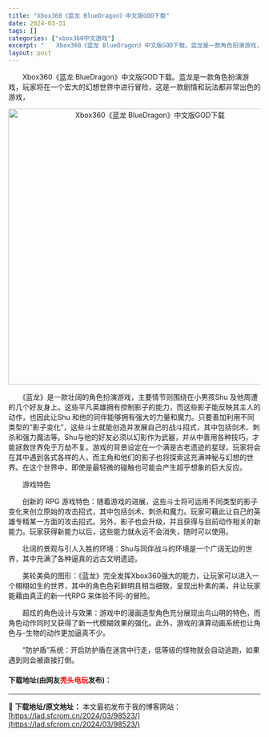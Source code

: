 ```yaml
---
title: "Xbox360《蓝龙 BlueDragon》中文版GOD下载"
date: 2024-03-31
tags: []
categories: ["xbox360中文游戏"]
excerpt: "　　Xbox360《蓝龙 BlueDragon》中文版GOD下载。蓝龙是一款角色扮演游戏，玩家将在一个宏大的幻想世界中进行冒险，这是一款剧情和玩法都非常出色的游戏， 　　《蓝龙》是一款壮阔的角色扮演游戏，主要情节则围绕在小男孩Shu 及他周遭的几个好友身上。这些平凡英雄拥有控制影子的能力，而这些影子&hellip;"
layout: post
---
```


 <p>　　Xbox360《蓝龙 BlueDragon》中文版GOD下载。蓝龙是一款角色扮演游戏，玩家将在一个宏大的幻想世界中进行冒险，这是一款剧情和玩法都非常出色的游戏，</p> <p align="center"><img align="" border="0" src="https://lad.sfcrom.cn/wp-content/uploads/2024/03/20240330_66083f3d44bc2.jpg" width="550" alt="Xbox360《蓝龙 BlueDragon》中文版GOD下载" /></p> <p>　　《蓝龙》是一款壮阔的角色扮演游戏，主要情节则围绕在小男孩Shu 及他周遭的几个好友身上。这些平凡英雄拥有控制影子的能力，而这些影子能反映其主人的动作，也因此让Shu 和他的同伴能够拥有强大的力量和魔力。只要善加利用不同类型的&ldquo;影子变化&rdquo;，这些斗士就能创造并发展自己的战斗招式，其中包括剑术、刺杀和强力魔法等。Shu与他的好友必须以幻影作为武器，并从中善用各种技巧，才能拯救世界免于万劫不复。游戏的背景设定在一个满是古老遗迹的星球，玩家将会在其中遇到各式各样的人，而主角和他们的影子也将探索这充满神秘与幻想的世界。在这个世界中，即使是最轻微的碰触也可能会产生超乎想象的巨大反应。</p> <p>　　游戏特色</p> <p>　　创新的 RPG 游戏特色：随着游戏的进展，这些斗士将可运用不同类型的影子变化来创立原始的攻击招式，其中包括剑术、刺杀和魔力。玩家可藉此让自己的英雄专精某一方面的攻击招式。另外，影子也会升级，并且获得与目前动作相关的新能力。玩家获得新能力以后，这些能力就永远不会消失，随时可以使用。</p> <p>　　壮阔的景观与引人入胜的环境：Shu与同伴战斗的环境是一个广阔无边的世界，其中充满了各种逼真的远古文明遗迹。</p> <p>　　美轮美奂的图形：《蓝龙》完全发挥Xbox360强大的能力，让玩家可以进入一个栩栩如生的世界，其中的角色色彩鲜明且相当细致，呈现出朴素的美，并让玩家能藉由真正的新一代RPG 来体验不同-的冒险。</p> <p>　　超炫的角色设计与效果：游戏中的漫画造型角色充分展现出鸟山明的特色，而角色动作同时又获得了新一代模糊效果的强化。此外，游戏的演算动画系统也让角色与-生物的动作更加逼真不少。</p> <p>　　&ldquo;​防护盾&rdquo;系统：开启防护盾在迷宫中行走，低等级的怪物就会自动逃跑，如果遇到则会被直接打倒。</p> <p><h4>下载地址(由网友<font color="red">秃头电玩</font>发布)：</h4></p> 

---
📖 **下载地址/原文地址：** 本文最初发布于我的博客网站：[https://lad.sfcrom.cn/2024/03/98523/](https://lad.sfcrom.cn/2024/03/98523/)

